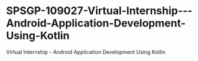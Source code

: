 # SPSGP-109027-Virtual-Internship---Android-Application-Development-Using-Kotlin
Virtual Internship - Android Application Development Using Kotlin
